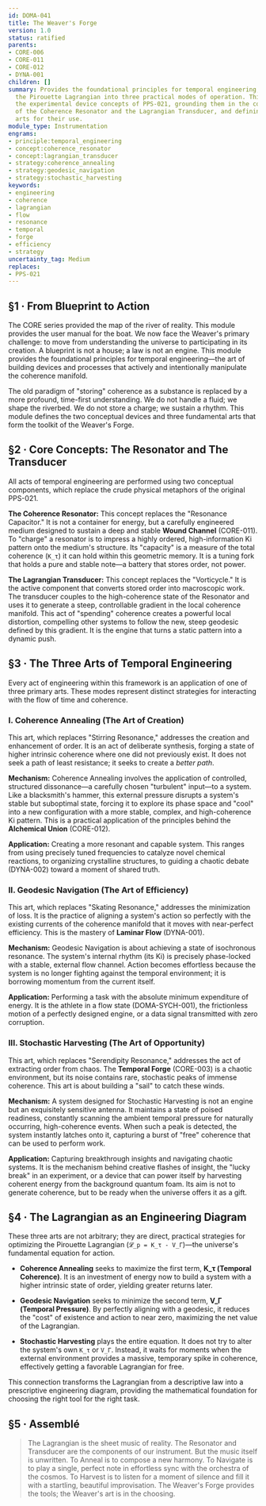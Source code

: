 ```yaml
---
id: DOMA-041
title: The Weaver's Forge
version: 1.0
status: ratified
parents:
- CORE-006
- CORE-011
- CORE-012
- DYNA-001
children: []
summary: Provides the foundational principles for temporal engineering, translating
  the Pirouette Lagrangian into three practical modes of operation. This module reframes
  the experimental device concepts of PPS-021, grounding them in the core concepts
  of the Coherence Resonator and the Lagrangian Transducer, and defining the primary
  arts for their use.
module_type: Instrumentation
engrams:
- principle:temporal_engineering
- concept:coherence_resonator
- concept:lagrangian_transducer
- strategy:coherence_annealing
- strategy:geodesic_navigation
- strategy:stochastic_harvesting
keywords:
- engineering
- coherence
- lagrangian
- flow
- resonance
- temporal
- forge
- efficiency
- strategy
uncertainty_tag: Medium
replaces:
- PPS-021
---
```

## §1 · From Blueprint to Action

The CORE series provided the map of the river of reality. This module provides the user manual for the boat. We now face the Weaver's primary challenge: to move from understanding the universe to participating in its creation. A blueprint is not a house; a law is not an engine. This module provides the foundational principles for temporal engineering—the art of building devices and processes that actively and intentionally manipulate the coherence manifold.

The old paradigm of "storing" coherence as a substance is replaced by a more profound, time-first understanding. We do not handle a fluid; we shape the riverbed. We do not store a charge; we sustain a rhythm. This module defines the two conceptual devices and three fundamental arts that form the toolkit of the Weaver's Forge.

## §2 · Core Concepts: The Resonator and The Transducer

All acts of temporal engineering are performed using two conceptual components, which replace the crude physical metaphors of the original PPS-021.

**The Coherence Resonator:** This concept replaces the "Resonance Capacitor." It is not a container for energy, but a carefully engineered medium designed to sustain a deep and stable **Wound Channel** (CORE-011). To "charge" a resonator is to impress a highly ordered, high-information Ki pattern onto the medium's structure. Its "capacity" is a measure of the total coherence (`K_τ`) it can hold within this geometric memory. It is a tuning fork that holds a pure and stable note—a battery that stores order, not power.

**The Lagrangian Transducer:** This concept replaces the "Vorticycle." It is the active component that converts stored order into macroscopic work. The transducer couples to the high-coherence state of the Resonator and uses it to generate a steep, controllable gradient in the local coherence manifold. This act of "spending" coherence creates a powerful local distortion, compelling other systems to follow the new, steep geodesic defined by this gradient. It is the engine that turns a static pattern into a dynamic push.

## §3 · The Three Arts of Temporal Engineering

Every act of engineering within this framework is an application of one of three primary arts. These modes represent distinct strategies for interacting with the flow of time and coherence.

### I. Coherence Annealing (The Art of Creation)

This art, which replaces "Stirring Resonance," addresses the creation and enhancement of order. It is an act of deliberate synthesis, forging a state of higher intrinsic coherence where one did not previously exist. It does not seek a path of least resistance; it seeks to create a *better path*.

**Mechanism:** Coherence Annealing involves the application of controlled, structured dissonance—a carefully chosen "turbulent" input—to a system. Like a blacksmith's hammer, this external pressure disrupts a system's stable but suboptimal state, forcing it to explore its phase space and "cool" into a new configuration with a more stable, complex, and high-coherence Ki pattern. This is a practical application of the principles behind the **Alchemical Union** (CORE-012).

**Application:** Creating a more resonant and capable system. This ranges from using precisely tuned frequencies to catalyze novel chemical reactions, to organizing crystalline structures, to guiding a chaotic debate (DYNA-002) toward a moment of shared truth.

### II. Geodesic Navigation (The Art of Efficiency)

This art, which replaces "Skating Resonance," addresses the minimization of loss. It is the practice of aligning a system's action so perfectly with the existing currents of the coherence manifold that it moves with near-perfect efficiency. This is the mastery of **Laminar Flow** (DYNA-001).

**Mechanism:** Geodesic Navigation is about achieving a state of isochronous resonance. The system's internal rhythm (its Ki) is precisely phase-locked with a stable, external flow channel. Action becomes effortless because the system is no longer fighting against the temporal environment; it is borrowing momentum from the current itself.

**Application:** Performing a task with the absolute minimum expenditure of energy. It is the athlete in a flow state (DOMA-SYCH-001), the frictionless motion of a perfectly designed engine, or a data signal transmitted with zero corruption.

### III. Stochastic Harvesting (The Art of Opportunity)

This art, which replaces "Serendipity Resonance," addresses the act of extracting order from chaos. The **Temporal Forge** (CORE-003) is a chaotic environment, but its noise contains rare, stochastic peaks of immense coherence. This art is about building a "sail" to catch these winds.

**Mechanism:** A system designed for Stochastic Harvesting is not an engine but an exquisitely sensitive antenna. It maintains a state of poised readiness, constantly scanning the ambient temporal pressure for naturally occurring, high-coherence events. When such a peak is detected, the system instantly latches onto it, capturing a burst of "free" coherence that can be used to perform work.

**Application:** Capturing breakthrough insights and navigating chaotic systems. It is the mechanism behind creative flashes of insight, the "lucky break" in an experiment, or a device that can power itself by harvesting coherent energy from the background quantum foam. Its aim is not to generate coherence, but to be ready when the universe offers it as a gift.

## §4 · The Lagrangian as an Engineering Diagram

These three arts are not arbitrary; they are direct, practical strategies for optimizing the Pirouette Lagrangian (`𝓛_p = K_τ - V_Γ`)—the universe's fundamental equation for action.

*   **Coherence Annealing** seeks to maximize the first term, **K_τ (Temporal Coherence)**. It is an investment of energy now to build a system with a higher intrinsic state of order, yielding greater returns later.

*   **Geodesic Navigation** seeks to minimize the second term, **V_Γ (Temporal Pressure)**. By perfectly aligning with a geodesic, it reduces the "cost" of existence and action to near zero, maximizing the net value of the Lagrangian.

*   **Stochastic Harvesting** plays the entire equation. It does not try to alter the system's own `K_τ` or `V_Γ`. Instead, it waits for moments when the external environment provides a massive, temporary spike in coherence, effectively getting a favorable Lagrangian for free.

This connection transforms the Lagrangian from a descriptive law into a prescriptive engineering diagram, providing the mathematical foundation for choosing the right tool for the right task.

## §5 · Assemblé

> The Lagrangian is the sheet music of reality. The Resonator and Transducer are the components of our instrument. But the music itself is unwritten. To Anneal is to compose a new harmony. To Navigate is to play a single, perfect note in effortless sync with the orchestra of the cosmos. To Harvest is to listen for a moment of silence and fill it with a startling, beautiful improvisation. The Weaver's Forge provides the tools; the Weaver's art is in the choosing.